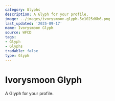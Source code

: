 ```yaml
---
category: Glyphs
description: A Glyph for your profile.
image: ../images/ivorysmoon-glyph-5e1025d6b6.png
last_updated: '2025-09-17'
name: Ivorysmoon Glyph
source: WFCD
tags:
- Glyph
- Glyphs
tradable: false
type: Glyph
---
```


# Ivorysmoon Glyph

A Glyph for your profile.

